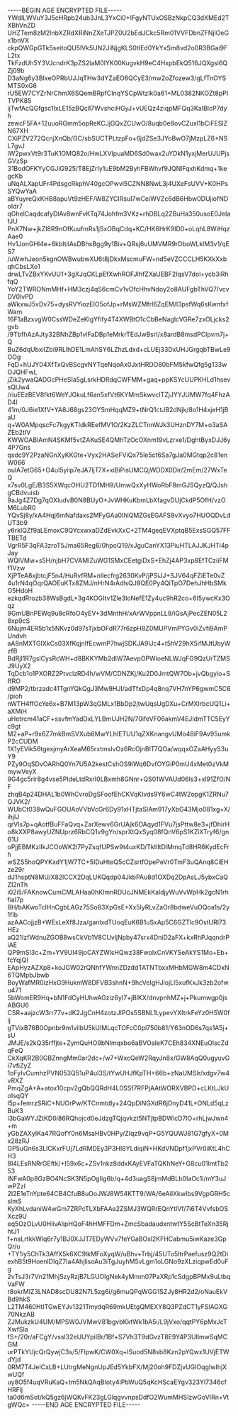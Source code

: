 -----BEGIN AGE ENCRYPTED FILE-----
YWdlLWVuY3J5cHRpb24ub3JnL3YxCi0+IFgyNTUxOSBzNkpCQ3dXMEd2TXBhVnZD
UHZTem8zM2lnbXZRdXRiNnZXeTJPZ0U2bEdJCkc5Rm01VVFDbnZFNjlOeGx1bnVX
ckpQWGpGTk5seitoQU5lVk5UN2JiNjgKLS0tIEd0YkYxSm8vd2o0R3BGai9FL2tx
TkFzdUh5Y3VJcndrK3pZS2laM0lYK00KugvkH9eC4HxpbEkQ516JQXgsi6QZj09b
D3aNg6y3BIxeOPRbUJJqTHw3dYZaEO6QCyE3/mw2oZfozew3/gLfTnOYSMTS0xG6
rU5EW7CYZrNrChmX6SQemBRpfCInqYSCpWtzIk0a61+ML0382NKOZt8pPITVPK85
ijTwfAcQGfgsc1IxLE15zBQclI7WvshciHGyJ+vUEQz4ziqpMFQq3KaIBIcP7dyh
zewcF5FA+12uuoRGmm5opReKCJjGQxZCUwO/8uqb0e8ovCZuxl1bCiFESlZN67XH
CXiPZV272QcnjXnQb/GC/sbSUCTPLtzpFo+6jdZSe3JYoBwO7jMzpLZ6+NSL7gvJ
iW2pwxVt9r3TuK1OMQ82o/HwLXVIpuaMD6Sd0wax2uYDkN1yxjMerUJUPjsGVzSp
31BodOFKYyCGJiG925/T8EjZrIy1uE9bM2ByhFBWhvf9JQNlFqxhKdmq+1kegcKb
uNqALXapUFr4PdsgcRkphV40gcOPwvl5CZNN8NwL3j4UXeFsUVV+K0HPsSYQwYaA
aBYuyreQxKHB8apuVt9zHEF/W8ZYCIRsuI7wCeiWVZc6dB6Hbw0DUjiofNDoIdr7
qGhelCaqdcafyDlAv8wnFvKTq74Johfm3VKz+rhDBLq2ZBuHa350usoE0JeIafJU
PnX7Nw+jkZI8R9nOfKuufmRs1jSxOBqCdq+KC/HK6HrK9ID0+oLqhL8WiHqzAae0
Hv1JonGHl4e+6kbItilAsDBhsBgg9y1Biv+QRsj6uUMVMR9rDboWLklM3v1/qES7
/uWwhJeon5kgnOWBwubwXU6t8jDkxMscmuFW+nd5eVZCCCLH5KXkXxbqhCbsLXo1
drwLTvZBxYKvUU1+3gXJqCKLpEfXwhROFJIhfZXaUEBF2IqsV7dol+ycb3iRhfqQ
YoY2TWRONmMHf+HM3czj4qS6cmCv1vOfcHhvNdoy2o8AUFgbThVQ7/vcvDV0lvPD
aWkxwJ5vDv75+dysRVYiozEIO5ofJp+rMsWZMfrl6ZqEM/l3psfWq6sKwnfxfWam
16F1aBzxvgW0CssWDeZeKlgYfify4T4XWBtO1cCbBeNagIcVGRe7zxOLjcks2gvb
/9TbfhAzAJty32BNhZBp1vlFaDBp1eMrkrTEdJwBsrI/x8ardB8msdPClpvm7j+Q
BuZ6dqUbxiIZbi9RLlhDE1LmAhSY6LZhzLdxd+cLUEj33DxUHJGrgqbTBwLe9OOg
FqD+hUJY04XfTxQvBScgvNYTqeNqoAx0JxtHRDO80bFM5kfwQfg5g133wOJQHFwL
jZik2ywaQADGcPHeSIa5gLsrkHDRdqCWFMM+gaq+ppKSYcUUPKHLd1hsevsQIJw4
/riuEEzBEV8fkt6WeYJGkuLf6an5xfVt6KYMmSkwvcITZjJYYJUMW7fq4FhzAD4l
41m/0J6ie1XfV+YA8J68gs23OYSmHqqMZ9+tNrQ1ctJB2dNjk/8o1H4xjeH1jBaU
q+W0AMpqscFc7kgyKTldkREefMV1O/2KzZLCTnnWJk3UHznDY7M+o3aSAZEb2tIV
KWWOABlAmN4SKMf5vtZAKuSE4QMhTzOcOXnm19vLzrxe1/DghtByxDJJ6y4P7Gns
qsdc9Y2PzaNGnXyKKGte+Vyx2HASeFViQx75le5ct6Sa7gJa0MGtqp2c81enW066
oulA7etG65+O4uI5yiip7eJA7ljT7X+xiBiPisUMCQjWDDX0Dir/2mEm/27WxTeQ
x7sv0LgE/B3S5XWqcOHU2TD1MH9/UmwQxXyHWoRbF8mGJSQyzQ/QJshgCBdvuisb
9aJg4Z7Dg7qOXludvB0N8BUyO+JvWHKuKbmLbXfagvDUjCkdP5OfH/vzOM6LubR0
YQvSj8y/kA4Hqj6mNafdaxs2MFyGAa0IhlQMZGsEGAFS9vXvyo7HUOQDvLdUT3b9
y6rklQZf9aLEmoxC9QYcxwxaDZdEvkXxC+2TM4geqEVXptqB5ExsSGQ57FFTBETd
VgrR5F3qFA3zroT5Jma65Reg6/0hpoQ19/xJguCanYX13PiuHTLAJJKJHTi4pJay
WQlVMw+s5H/njbH7CVAMIZuWG1SMxCEetgiDxS+EhZj4AP3xp8EfTCziiFMf1Vzw
XjPTeA8xjbtcjF5n4/HuRvfRM+nllecfrg2630KvP/jPSiJJ+SJV64qFZiETe0vZ
4u1rN4qOqrQAOEuKTx8ZMJ/nHrN4rAdlsQJ8QE0Py4QiTpO7DehJhHbSMkO5HdoH
ezkqdRrozb38WsBgdL+3g4KOGItv1Zle3loNefE1Zy4uc9hR2co+6I5ywcKx3Oqz
9GmUBnPEWq9u8cRfoO4yEV+3dMnthH/xArWVppnLL9/iGsAjPecZEN05L28xp9cS
6Nujm4ER5b1x5NKvz0d97sTjxbOFdR77r6zpH8Z0MUPVmPYGv0iZvfi9AmPUndvh
aA8nMXTGIXkCs03XfKqjnIfEcwmP7hwjSDKJA9lJc4+t5hV29hX5ifMJtUbyWzfB
BdRjI1R7gslCysRcWH+d8BKKYMb2dIW7AevpOPWioeNLWJqFG9QzUrTZMSJ9UyX2
TqDcb1o1PXORZ2PtvclzRD4h/wVM/CDNZKj/Ku2D0JmtQW7Ob+jvQbgyio+SffRO
d9MP2/tbrzadc41TgnYQkQgJ3Mw9HJI/adTfxDp4q8nq7VH7nYP6gwmC5C6/pioh
nWTH4ffOcYe6x+B7M13pW3qGMLx1BbDp2jtwUqsUgDXu+CrMXIrbcUQ1Li+aXMiH
uHetrcm41aCF+ssvfmYadDxLYLBmUJH2N/70ifeVF06akmV4EJIdmTTC5EyYc9gt
M2+aP+r9x6Z7mkBmSVXub6MwYLhIETUU1qZXKnangvUMo48iF9Av95umkP2cCUDM
1X1yEVik56tgexjmyArXeaM65rxtmslvOz6RcOjnBlT7QOa/wqqxOZaAHyyS3uY9
PZy9OqSDvOARhQ0Yn7U5A2kestCshOS9iWq6DvfOYGiP0mU4xMet0zVkMmywVeyX
9G4gc5rir8g4vse5PIdeLtdRxrI0LBxmh8GNnr+QS01WVAUd06Is3+xl91ZfO/NF
zhqB4p24DHAL1b0WhCvroDgSFoofEhCKVqKlvds9Y6wC4tW2opgK1ZRNu7QJVK2/
WUbCt038wQuFGOUAoVVbVcGr6Dy91xHTjtaSIAm917yXbG43Mjo081xg+X/ihjIJ
qrVIs7p+qAotfBuFFaQvq+ZarXewv6GrUAjk6OAqyd1FVu7jsPttw8e3+jfDhirH
o8kXXP8awyUZNUprz6RbCQ1v9gYn/sprXtQxSyq08fQnV6pS1KZiXTryf6/gn61U
oPjjEBMKzlIkJCOoWK2l7PyZsqfUPSw9t4uxKD/TkIlItDlMmqTd8HR6KydEcFrh
wSZS5hoQPYKxdY1jW7TC+5IDuHteQ5cCZsrtfOpePeVr0TmF3uQAnq8CiEHze29r
dJ1hsptN8MU/X82lCCX2DqLUKQqdp04JkbPAu8d1OXDq2DpAsLJ5ybxCaQZI2nTh
i02i5/FAKnowCumCMLAHaa0hKImnRDUcJNMEkKaldjyWuVvWpHk2gcN1rhfiaI7p
8H/bAKwoTcIHnCgbLAGz75So83XpGsE+Xx5IyRLvZaOr8bdweVuOQoa1s/2y1fIb
azAACojjzB+WExLeXf8Jza/ganlxdTUoqEuK6B1uSxAp5C6GZTlc9OstURl73HEz
aQ21IzfWdnuZGOB8wsCkVb1V8CUvljNpby47srx4DniD2aFX+kxRhPJqqndrPiAE
QP9mSI3c+Zm+YV9UI49joCAYZWlsHQwz38FwolxCnVKYSeAkYS1Mo+Eb+fcYqjQI
EApHyzAZXp8+koJGW02rQNhfYWnnZDzddTATNTbxxMHbMGW8m4CDxN6TQMpbJbwb
BoyWafMR0izHxG9HukmW8DFVB3shnN+9hcVeIgHJlojLl5xufKxJk3zb2ofwu471
5bWomER9Hq+bN1FdCyHUhwAGziz6yI7+jBlKX/dnvpnhMZ+j+Pkumwgp0jsABGU6
CSR+aajzcW3rr77v+dK2JgCnH4zotzJIPOs5SBNL1LypevYXItrkFeYz0H5W0fij
gTVixB76B0Opnbr9m1vilbU5kUIMLqcTOFcC0pl750b81/Y63nOD6s7qs1A5j+sU
JMJE/s2kQ35rffjte+ZymQuHO9bNlmqxbo6aBVOaIeK7CEh834XNEuOlscZdqFeQ
CkXqKR2B0GBZnngMm0ar2dc+/w7+WxcQeW2RqyJn8x/GW8AqQ0ugyuvGi7vfiZyZ
1oFyIvCumhzPVN053Q51uP4uI3S/tYwUHJfKpTH+66b+zNaUMSIr/xdgv7w4vRXZ
PmqZgA+A+atox10cpv2gQbQQRdH4L0SSf7RFPjAAtWORXVBPD+cLKtLJkUoIsqQY
l5p+femrzSRiC+NUOrPw/KTCnmtdly+24QpDiNGXdR6jDnyD41L+ONLd5qLzBuK3
i3bGaWYJZtKD0i86RQhojcd0eJdzgTQjqvkzt5NTjtpBDWicD7lO+rhLjwJwn4+m
yGbZAXyIKa47RQofY0n6MsaHBv0HPy/ZIqz9vqP+G5YQUWJ81G7gfyX+0Mx28zRJ
GP5uGn6s3LICKxrFUj7LdRMDEy3P3HI8YLdiqiN+HKdVNDpf1jxPVr0iKtL4hCH3
8I4LEsRNRrGEftk/+I59x6c+ZSv1nkz8ddxKAyEVFaTQKhNeY+G8cu01lmtTb253
INFwA0p8GzBO4NcSK3N5pOgIig6b/q+4d3uagS8jmMdBLb0IaOc1i/mY3uJwPZzI
2I2E1eTnYpte64CB4CfuB8uOoJWJ8W54KTT9/WA/6eAiIXkwIbs9VgpGRH5cslmS
KyXhLvdaniW4wGm7ZRPcTLXbFAAe2ZSMJ3WQRrEQnYtlVf/7i6T4VvfsbOSXcz9U
eq5OzOLvU0HlivAlipHQoF4hHMFFDm+ZmcSbadaudxntwtY5ScBtTeXn35RjhtJ1
f+naLrtkkWlq6r7y1BJ0XJJT7EDyWVv7feYGaBOsl2KFHCabmu5iwKaze3GpQr/u
+TY1iy5ChTk3AffX5k6XC9lkMFoXyqW/uBhv+Trbj/45UTo5ltrPaefusz9Q2tDi
exhB5t9HoenlDIqZ7Ia4AhjlisoAu3iTgJuyhM5vLgm1oLGNo9zXLziqpwEd0uFg
2vTsJ3r7Vn21MhjSzyRzjB7LGUOIgNek4yMmm07PaXRp1cSdgpBPMx9uLtbqVaFW
r8okrMIZ3LNAD8scDU82N7L5zg6i/g6muQPqWGG1SZJy8HR2d2/oNauEkVBd9hkS
L2TM460HtlTGwEYJv1321TmydqR69mkUEtgQMEXY8Q3PZdCT1yFSlAGXG70NkzAB
ZJMukzkU4UM/MPSW0JVMwV81bgvbKktWk1bA5i/L9jVxo/qqtPY6pMxJcTXwfSla
fS+/20r/aFCgY/vssI32eUUYpiIBr/1Bf+S7Vh3T9dGvzT8E9Y4P3UIlmwSqMCGM
urPTkYUjcQrQywjC3s/5/FlpwK/CW0Xq+ISuod5N8sb8Kzn2pYQwx1UVjETWdYjd
0RM7T4JeICxLB+LUtrgMeNgnUpJEd5YkbFX/Mj20oh9FDZjvUGIOqgIwIhjXwUQf
uy8O5f4uqVRuKaQ+tm5NkQAqBIoty4iPbWuQ5qKcHScaEYgv323YI7346cfHRFlj
ta0d6mSot/kQ5gz6jWQKvFK23gLGlqgvvnpsDdfO2WumMHSIzwGoVIRn+VtgWQc=
-----END AGE ENCRYPTED FILE-----
